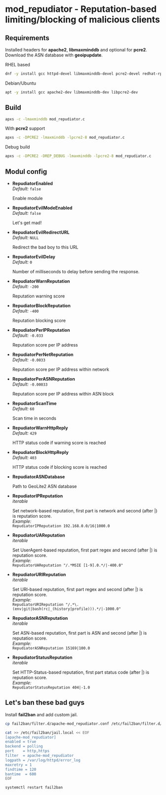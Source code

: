 # mod_repudiator - Reputation-based limiting/blocking of malicious clients

## Requirements

Installed headers for __apache2__, __libmaxminddb__ and optional for __pcre2__.
Download the ASN database with __geoipupdate__.

RHEL based

```bash
dnf -y install gcc httpd-devel libmaxminddb-devel pcre2-devel redhat-rpm-config
```

Debian/Ubuntu

```bash
apt -y install gcc apache2-dev libmaxminddb-dev libpcre2-dev
```

## Build

```bash
apxs -c -lmaxminddb mod_repudiator.c
```

With __pcre2__ support

```bash
apxs -c -DPCRE2 -lmaxminddb -lpcre2-8 mod_repudiator.c
```

Debug build

```bash
apxs -c -DPCRE2 -DREP_DEBUG -lmaxminddb -lpcre2-8 mod_repudiator.c
```

## Modul config

* **RepudiatorEnabled**<br />
  *Default:* `false`

  Enable module

* **RepudiatorEvilModeEnabled**<br />
  *Default:* `false`

  Let's get mad!

* **RepudiatorEvilRedirectURL**<br />
  *Default:* `NULL`

  Redirect the bad boy to this URL

* **RepudiatorEvilDelay**<br />
  *Default:* `0`

  Number of milliseconds to delay before sending the response.

* **RepudiatorWarnReputation**<br />
  *Default:* `-200`

  Reputation warning score

* **RepudiatorBlockReputation**<br/>
  *Default:* `-400`

  Reputation blocking score

* **RepudiatorPerIPReputation**<br/>
  *Default:* `-0.033`

  Reputation score per IP address

* **RepudiatorPerNetReputation**<br/>
  *Default:* `-0.0033`

  Reputation score per IP address within network

* **RepudiatorPerASNReputation**<br/>
  *Default:* `-0.00033`

  Reputation score per IP address within ASN block

* **RepudiatorScanTime**<br/>
  *Default:* `60`

  Scan time in seconds

* **RepudiatorWarnHttpReply**<br/>
  *Default:* `429`

  HTTP status code if warning score is reached

* **RepudiatorBlockHttpReply**<br/>
  *Default:* `403`

  HTTP status code if blocking score is reached

* **RepudiatorASNDatabase**<br/>

  Path to GeoLite2 ASN database

* **RepudiatorIPReputation**<br/>
  *iterable*

  Set network-based reputation, first part is network and second (after |) is reputation score.<br />
  *Example:*<br />
  `RepudiatorIPReputation 192.168.0.0/16|1000.0`

* **RepudiatorUAReputation**<br/>
  *iterable*

  Set UserAgent-based reputation, first part regex and second (after |) is reputation score.<br />
  *Example:*<br />
  `RepudiatorUAReputation "/.*MSIE [1-9].0.*/|-400.0"`

* **RepudiatorURIReputation**<br/>
  *iterable*

  Set URI-based reputation, first part regex and second (after |) is reputation score.<br />
  *Example:*<br />
  `RepudiatorURIReputation "/.*\.(env|git|bash(rc|_(history|profile))).*/|-1000.0"`

* **RepudiatorASNReputation**<br/>
  *iterable*

  Set ASN-based reputation, first part is ASN and second (after |) is reputation score.<br />
  *Example:*<br />
  `RepudiatorASNReputation 15169|100.0`

* **RepudiatorStatusReputation**<br />
  *iterable*

  Set HTTP-Status-based reputation, first part status code (after |) is reputation score.<br />
  *Example:*<br />
  `RepudiatorStatusReputation 404|-1.0`

## Let's ban these bad guys

Install __fail2ban__ and add custom jail.

```bash
cp fail2ban/filter.d/apache-mod_repudiator.conf /etc/fail2ban/filter.d/

cat >> /etc/fail2ban/jail.local << EOF
[apache-mod_repudiator]
enabled = true
backend = polling
port    = http,https
filter  = apache-mod_repudiator
logpath = /var/log/httpd/error_log
maxretry = 1
findtime = 120
bantime  = 600
EOF

systemctl restart fail2ban
```
